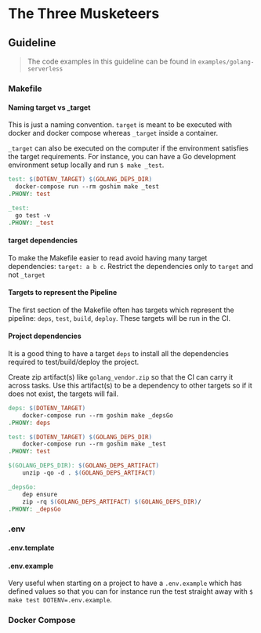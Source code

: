 # The Three Musketeers

## Guideline

> The code examples in this guideline can be found in `examples/golang-serverless`

### Makefile

#### Naming target vs _target

This is just a naming convention. `target` is meant to be executed with docker and docker compose whereas `_target` inside a container.

`_target` can also be executed on the computer if the environment satisfies the target requirements. For instance, you can have a Go development environment setup locally and run `$ make _test`.

```Makefile
test: $(DOTENV_TARGET) $(GOLANG_DEPS_DIR)
  docker-compose run --rm goshim make _test
.PHONY: test

_test:
  go test -v
.PHONY: _test
```

#### target dependencies

To make the Makefile easier to read avoid having many target dependencies: `target: a b c`. Restrict the dependencies only to `target` and not `_target`

#### Targets to represent the Pipeline

The first section of the Makefile often has targets which represent the pipeline: `deps`, `test`, `build`, `deploy`. These targets will be run in the CI.

#### Project dependencies

It is a good thing to have a target `deps` to install all the dependencies required to test/build/deploy the project.

Create zip artifact(s) like `golang_vendor.zip` so that the CI can carry it across tasks. Use this artifact(s) to be a dependency to other targets so if it does not exist, the targets will fail.

```Makefile
deps: $(DOTENV_TARGET)
	docker-compose run --rm goshim make _depsGo
.PHONY: deps

test: $(DOTENV_TARGET) $(GOLANG_DEPS_DIR)
	docker-compose run --rm goshim make _test
.PHONY: test

$(GOLANG_DEPS_DIR): $(GOLANG_DEPS_ARTIFACT)
	unzip -qo -d . $(GOLANG_DEPS_ARTIFACT)

_depsGo:
	dep ensure
	zip -rq $(GOLANG_DEPS_ARTIFACT) $(GOLANG_DEPS_DIR)/
.PHONY: _depsGo
```

### .env

#### .env.template



#### .env.example

Very useful when starting on a project to have a `.env.example` which has defined values so that you can for instance run the test straight away with `$ make test DOTENV=.env.example`.

### Docker Compose

